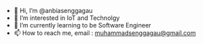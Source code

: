 - 👋 Hi, I’m @anbiasenggagau
- 👀 I’m interested in IoT and Technolgy
- 🌱 I’m currently learning to be Software Engineer
- 📫 How to reach me, email : muhammadsenggagau@gmail.com

<!---
anbiasenggagau/anbiasenggagau is a ✨ special ✨ repository because its `README.md` (this file) appears on your GitHub profile.
You can click the Preview link to take a look at your changes.
--->
